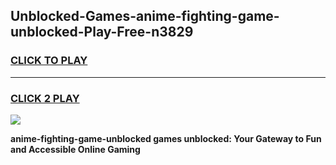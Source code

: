 
## Unblocked-Games-anime-fighting-game-unblocked-Play-Free-n3829
<h3>
<a href="https://premium76.site?title=anime-fighting-game-unblocked&ref=19M">CLICK TO PLAY</a></h3>
<hr>

<h3>
<a href="https://premium76.site?title=anime-fighting-game-unblocked&ref=19M">CLICK 2 PLAY</a>
  
</h3>

<a href="https://premium76.site?title=anime-fighting-game-unblocked&ref=19M"><img src="https://clearcache.store/games.png"></a>


**anime-fighting-game-unblocked games unblocked: Your Gateway to Fun and Accessible Online Gaming**
